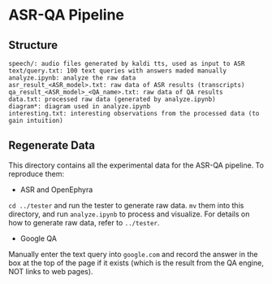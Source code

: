# ASR-QA Pipeline

## Structure

```
speech/: audio files generated by kaldi tts, used as input to ASR
text/query.txt: 100 text queries with answers maded manually
analyze.ipynb: analyze the raw data
asr_result_<ASR_model>.txt: raw data of ASR results (transcripts)
qa_result_<ASR_model>_<QA_name>.txt: raw data of QA results
data.txt: processed raw data (generated by analyze.ipynb)
diagram*: diagram used in analyze.ipynb
interesting.txt: interesting observations from the processed data (to gain intuition) 

```

## Regenerate Data

This directory contains all the experimental data for the ASR-QA pipeline.
To reproduce them:

- ASR and OpenEphyra

`cd ../tester` and run the tester to generate raw data.
`mv` them into this directory, and run `analyze.ipynb` to process and visualize.
For details on how to generate raw data, refer to `../tester`. 

- Google QA

Manually enter the text query into `google.com`
and record the answer in the box at the top of the page if it exists
(which is the result from the QA engine, NOT links to web pages).
